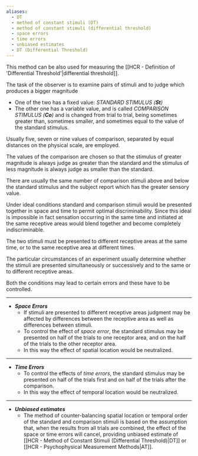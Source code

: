 ```yaml
---
aliases:
  - DT
  - method of constant stimuli (DT)
  - method of constant stimuli (differential threshold)
  - space errors
  - time errors
  - unbiased estimates
  - DT (Differential Threshold)
---
```

This method can be also used for measuring the [[HCR - Definition of 'Differential Threshold'|differential threshold]].

The task of the observer is to examine pairs of stimuli and to judge which produces a bigger magnitude

- One of the two has a fixed value: *STANDARD STIMULUS (**St**)*
- The other one has a variable value, and is called *COMPARISON STIMULUS (**Co**)* and is changed from trial to trial, being sometimes greater than, sometimes smaller, and sometimes equal to the value of the standard stimulus.

Usually five, seven or nine values of comparison, separated by equal distances on the physical scale, are employed.

The values of the comparison are chosen so that the stimulus of greater magnitude is always judge as greater than the standard and the stimulus of less magnitude is always judge as smaller than the standard.

There are usually the same number of comparison stimuli above and below the standard stimulus and the subject report which has the greater sensory value.

Under ideal conditions standard and comparison stimuli would be presented together in space and time to permit optimal discriminability.
Since this ideal is impossible in fact sensation occurring in the same time and initiated at the same receptive areas would blend together and become completely indiscriminable.

The two stimuli must be presented to different receptive areas at the same time, or to the same receptive area at different times.

The particular circumstances of an experiment usually determine whether the stimuli are presented simultaneously or successively and to the same or to different receptive areas.

Both the conditions may lead to certain errors and these have to be controlled.

----
- ***Space Errors***
	- If stimuli are presented to different receptive areas judgment may be affected by differences between the receptive area as well as differences between stimuli.
	- To control the effect of *space error*, the standard stimulus may be presented on half of the trials to one receptor area, and on the half of the trials to the other receptor area.
	- In this way the effect of spatial location would be neutralized.
----
- ***Time Errors***
	- To control the effects of *time errors*, the standard stimulus may be presented on half of the trials first and on half of the trials after the comparison.
	- In this way the effect of temporal location would be neutralized.
----
-  ***Unbiased estimates***
	- The method of counter-balancing spatial location or temporal order of the standard and comparison stimuli is based on the assumption that, when the results from all trials are combined, the effect of the space or time errors will cancel, providing unbiased estimate of [[HCR - Method of Constant Stimuli (Differential Threshold)|DT]] or [[HCR - Psychophysical Measurement Methods|AT]].
